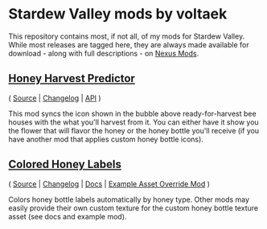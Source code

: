 # Stardew Valley mods by voltaek

This repository contains most, if not all, of my mods for Stardew Valley.
While most releases are tagged here, they are always made available for
download - along with full descriptions - on [Nexus Mods](https://next.nexusmods.com/profile/voltaek/mods).

## [Honey Harvest Predictor](https://www.nexusmods.com/stardewvalley/mods/20493)

( [Source](HoneyHarvestPredictor)
| [Changelog](HoneyHarvestPredictor/CHANGELOG.md)
| [API](HoneyHarvestPredictor/API) )

This mod syncs the icon shown in the bubble above ready-for-harvest bee houses with the what you'll harvest from it.
You can either have it show you the flower that will flavor the honey or the honey bottle you'll receive
(if you have another mod that applies custom honey bottle icons).

## [Colored Honey Labels](https://www.nexusmods.com/stardewvalley/mods/30945)

( [Source](ColoredHoneyLabels)
| [Changelog](ColoredHoneyLabels/CHANGELOG.md)
| [Docs](ColoredHoneyLabels/README.md)
| [Example Asset Override Mod](ColoredHoneyLabels/ExampleAssetOverrideMod) )

Colors honey bottle labels automatically by honey type.
Other mods may easily provide their own custom texture for the custom honey bottle texture asset (see docs and example mod).

